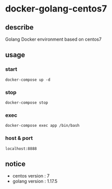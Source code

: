 # docker-golang-centos7

## describe

Golang Docker environment based on centos7

## usage

### start

```
docker-compose up -d
```

### stop

```
docker-compose stop
```

### exec

```
docker-compose exec app /bin/bash
```

### host & port

```
localhost:8888
```

## notice

- centos version : 7
- golang version : 1.17.5

